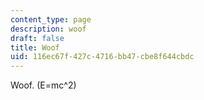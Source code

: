 ```yaml
---
content_type: page
description: woof
draft: false
title: Woof
uid: 116ec67f-427c-4716-bb47-cbe8f644cbdc
---
```

Woof. \(E=mc^2\)